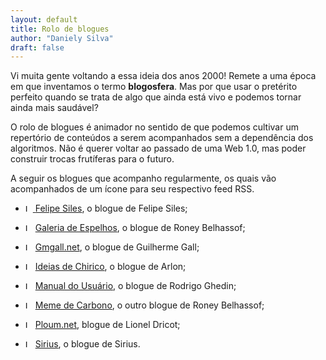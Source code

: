 ```yaml
---
layout: default
title: Rolo de blogues
author: "Daniely Silva"
draft: false
---
```

Vi muita gente voltando a essa ideia dos anos 2000! Remete a uma época em que inventamos o termo **blogosfera**. Mas por que usar o pretérito perfeito quando se trata de algo que ainda está vivo e podemos tornar ainda mais saudável?

O rolo de blogues é animador no sentido de que podemos cultivar um repertório de conteúdos a serem acompanhados sem a dependência dos algoritmos. Não é querer voltar ao passado de uma Web 1.0, mas poder construir trocas frutíferas para o futuro.

A seguir os blogues que acompanho regularmente, os quais vão acompanhados de um ícone para seu respectivo feed RSS.

* <a href="https://blog.ayom.media/felipe-siles/feed/"><img  alt="Logotipo do RSS." src="/img/rss.svg"  height="12"  width="12" style="display: inline"> </a>[Felipe Siles](https://blog.ayom.media/felipe-siles/), o blogue de Felipe Siles;

* <a href="https://roney.com.br/feed/"><img alt="Logotipo do RSS." src="/img/rss.svg" height="12"  width="12" style="display: inline"></a> [Galeria de Espelhos](https://www.roney.com.br/), o blogue de Roney Belhassof;

* <a href="https://www.gmgall.net/blog/index.xml"><img alt="Logotipo do RSS." src="/img/rss.svg" height="12"  width="12" style="display: inline"></a> [Gmgall.net](http://gmgall.net/), o blogue de Guilherme Gall;

* <a href="http://blog.ayom.media/ideiasdechirico/feed"><img alt="Logotipo do RSS." src="/img/rss.svg" height="12"  width="12" style="display: inline"></a> [Ideias de Chirico](http://blog.ayom.media/ideiasdechirico), o blogue de Arlon;

* <a href="https://www.manualdousuario.net/feed/"><img alt="Logotipo do RSS." src="/img/rss.svg" height="12"  width="12" style="display: inline"></a> [Manual do Usuário](https://www.manualdousuario.net/), o blogue de Rodrigo Ghedin;

* <a href="https://blog.ayom.media/felipe-siles/feed/"><img alt="Logotipo do RSS." src="/img/rss.svg" height="12"  width="12" style="display: inline"></a> [Meme de Carbono](https://www.memedecarbono.com.br/), o outro blogue de Roney Belhassof;

* <a href="https://ploum.net/feed"><img alt="Logotipo do RSS." src="/img/rss.svg" height="12"  width="12" style="display: inline"></a> [Ploum.net](https://ploum.net/), blogue de Lionel Dricot;

* <a href="https://infosec.press/sirius/feed/"><img alt="Logotipo do RSS." src="/img/rss.svg" height="12"  width="12" style="display: inline"></a> [Sirius](https://infosec.press/sirius), o blogue de Sirius.
